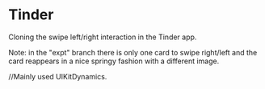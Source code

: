 Tinder
======

Cloning the swipe left/right interaction in the Tinder app.

Note: in the "expt" branch there is only one card to swipe right/left
and the card reappears in a nice springy fashion with a different image. 

//Mainly used UIKitDynamics. 

